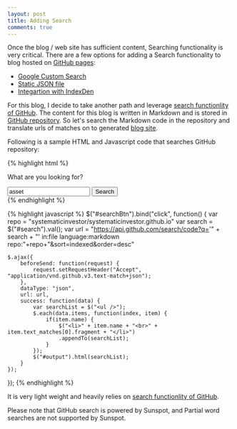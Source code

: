 ```yaml
---
layout: post
title: Adding Search
comments: true
---
```



Once the blog / web site has sufficient content, Searching functionality is very critical.
There are a few options for adding a Search functionality to blog hosted on 
[GitHub pages](https://pages.github.com/):

* [Google Custom Search](https://www.google.ca/cse/)
* [Static JSON file](http://martin-thoma.com/jekyll-and-git/#tocAnchor-1-14)
* [Integartion with IndexDen](http://jshum.github.io/blog/2013/01/21/adding-search-to-jekyll/)

For this blog, I decide to take another path and leverage [search functionlity of GitHub](https://developer.github.com/v3/search/). 
The content for this blog is written in Markdown and is stored in [GitHub repository](https://github.com/systematicinvestor/systematicinvestor.github.io).
So let's search the Markdown code in the repository and translate urls of matches on to generated
[blog site](http://systematicinvestor.github.io/).

Following is a sample HTML and Javascript code that searches GitHub repository:

{% highlight html %}
<p>What are you looking for?</p>
<input id="search" type="text" value="asset"/>
<button id="searchBtn">Search</button>
<div id="output"></div>
{% endhighlight %}

{% highlight javascript %}
$("#searchBtn").bind("click", function() {
  var repo = "systematicinvestor/systematicinvestor.github.io"
  var search = $("#search").val();
  var url = "https://api.github.com/search/code?q='" + search + "' in:file language:markdown repo:"+repo+"&sort=indexed&order=desc"

	$.ajax({
	    beforeSend: function(request) {
	        request.setRequestHeader("Accept", "application/vnd.github.v3.text-match+json");
	    },
	    dataType: "json",
	    url: url,
	    success: function(data) {
	        var searchList = $("<ul />");
	        $.each(data.items, function(index, item) {
	            if(item.name) {
	                $("<li>" + item.name + "<br>" + item.text_matches[0].fragment + "</li>")
	                .appendTo(searchList);
	            }
	        });
	        $("#output").html(searchList);
		}
	});	
});
{% endhighlight %}

It is very light weight and heavily relies on  [search functionlity of GitHub](https://developer.github.com/v3/search/).

Please note that GitHub search is powered by Sunspot, and Partial word searches are not supported by Sunspot.